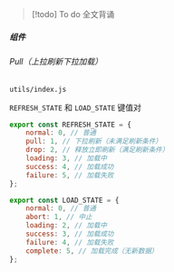 >[!todo] To do 
>全文背诵

##### 组件

###### Pull（上拉刷新下拉加载）

`utils/index.js`

`REFRESH_STATE` 和 `LOAD_STATE` 键值对

```JavaScript
export const REFRESH_STATE = {
    normal: 0, // 普通
    pull: 1, // 下拉刷新（未满足刷新条件）
    drop: 2, // 释放立即刷新（满足刷新条件）
    loading: 3, // 加载中
    success: 4, // 加载成功
    failure: 5, // 加载失败
};

export const LOAD_STATE = {
    normal: 0, // 普通
    abort: 1, // 中止
    loading: 2, // 加载中
    success: 3, // 加载成功
    failure: 4, // 加载失败
    complete: 5, // 加载完成（无新数据）
};
```
